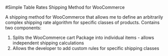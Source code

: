 #Simple Table Rates Shipping Method for WooCommerce

A shipping method for WooCommerce that allows me to define an arbitrarily complex shipping rate algorithm for specific classes of products. Contains two components:
  1) Splits the WooCommerce cart Package into individual items - allows independent shipping calculations
  2) Allows the developer to add custom rules for specific shipping classes
